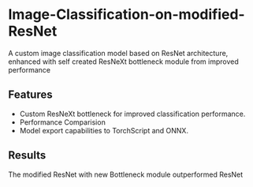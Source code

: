 # Image-Classification-on-modified-ResNet
A custom image classification model based on ResNet architecture, enhanced with self created ResNeXt bottleneck module from improved performance

## Features
- Custom ResNeXt bottleneck for improved classification performance.
- Performance Comparision
- Model export capabilities to TorchScript and ONNX.

## Results
The modified ResNet with new Bottleneck module outperformed ResNet